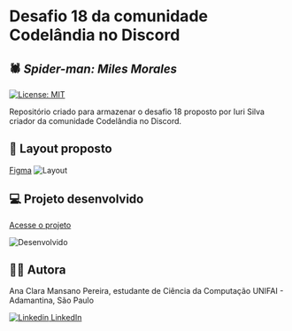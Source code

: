 # Desafio 18 da comunidade Codelândia no Discord

## 🕷️ _Spider-man: Miles Morales_

[![License: MIT](https://img.shields.io/badge/License-MIT-green.svg)](https://github.com/dev-aclara/SpiderMan-MilesMorales/blob/main/LICENSE)

Repositório criado para armazenar o desafio 18 proposto por Iuri Silva criador da comunidade Codelândia no Discord.

## 🎨 Layout proposto
[Figma](https://www.figma.com/file/Yb9IBH56g7T1hdIyZ3BMNO/Desafios---Codel%C3%A2ndia?node-id=41278%3A752)
![Layout](https://user-images.githubusercontent.com/57874018/147894143-bc228653-71bb-473a-9f82-b9fb8347780b.png)

## 💻  Projeto desenvolvido
[Acesse o projeto](https://spiderman-milesmorales-page.netlify.app)

![Desenvolvido](https://user-images.githubusercontent.com/57874018/147894189-7e95ce6c-acf8-4f6f-bfa6-d21838f27127.png)



## 👩‍💻 Autora

Ana Clara Mansano Pereira, estudante de Ciência da Computação UNIFAI - Adamantina, São Paulo

[![Linkedin](https://i.stack.imgur.com/gVE0j.png) LinkedIn](https://www.linkedin.com/in/ana-clara-mansano-5051011ab/)
&nbsp;
